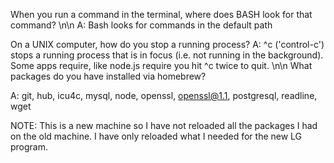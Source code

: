 When you run a command in the terminal, where does BASH look for that command? 
\n\n
A: Bash looks for commands in the default path

On a UNIX computer, how do you stop a running process? A: ^c ('control-c') stops a running process that is in focus (i.e. not running in the background). Some apps require, like node.js require you hit ^c twice to quit.
\n\n
What packages do you have installed via homebrew? 

A: git, hub, icu4c, mysql, node, openssl, openssl@1.1, postgresql, readline, wget 

NOTE: This is a new machine so I have not reloaded all the packages I had on the old machine.  I have only reloaded what I needed for the new LG program.

